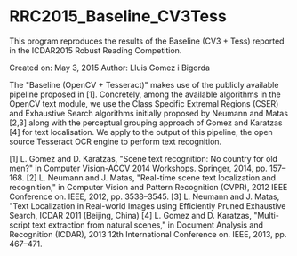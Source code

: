 # RRC2015_Baseline_CV3Tess

This program reproduces the results of the Baseline (CV3 + Tess) reported in the ICDAR2015 Robust Reading Competition.
 
 Created on: May 3, 2015
 Author: Lluis Gomez i Bigorda <lgomez AT cvc.uab.es>


The "Baseline (OpenCV + Tesseract)" makes use of the publicly available pipeline proposed in [1]. Concretely, among the available algorithms in the OpenCV text module, we use the Class Specific Extremal Regions (CSER) and Exhaustive Search algorithms initially proposed by Neumann and Matas [2,3] along with the perceptual grouping approach of Gomez and Karatzas [4] for text localisation. We apply to the output of this pipeline, the open source Tesseract OCR engine to perform text recognition.


[1] L. Gomez and D. Karatzas, "Scene text recognition: No country for old men?" in Computer Vision-ACCV 2014 Workshops. Springer, 2014, pp. 157–168.
[2] L. Neumann and J. Matas, "Real-time scene text localization and recognition," in Computer Vision and Pattern Recognition (CVPR), 2012 IEEE Conference on.
IEEE, 2012, pp. 3538–3545.
[3] L. Neumann and J. Matas, "Text Localization in Real-world Images using Efficiently Pruned Exhaustive Search, ICDAR 2011 (Beijing, China)
[4] L. Gomez and D. Karatzas, "Multi-script text extraction from natural scenes," in Document Analysis and Recognition (ICDAR), 2013 12th International Conference on. IEEE, 2013, pp. 467–471.
